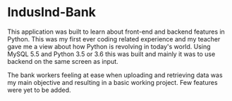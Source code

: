 # IndusInd-Bank

This application was built to learn about front-end and backend features in Python.
This was my first ever coding related experience and my teacher gave me a view about how Python is revolving in today's world. Using MySQL 5.5 and Python 3.5 or 3.6 this was built and mainly it was to use backend on the same screen as input.

The bank workers feeling at ease when uploading and retrieving data was my main objective and resulting in a basic working project. Few features were yet to be added.
